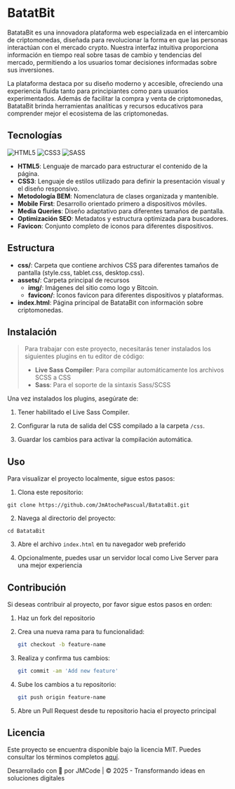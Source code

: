 # BatatBit

BatataBit es una innovadora plataforma web especializada en el intercambio de criptomonedas, diseñada para revolucionar la forma en que las personas interactúan con el mercado crypto. Nuestra interfaz intuitiva proporciona información en tiempo real sobre tasas de cambio y tendencias del mercado, permitiendo a los usuarios tomar decisiones informadas sobre sus inversiones.

La plataforma destaca por su diseño moderno y accesible, ofreciendo una experiencia fluida tanto para principiantes como para usuarios experimentados. Además de facilitar la compra y venta de criptomonedas, BatataBit brinda herramientas analíticas y recursos educativos para comprender mejor el ecosistema de las criptomonedas.

## Tecnologías

![HTML5](https://img.shields.io/badge/html5-%23E34F26.svg?style=for-the-badge&logo=html5&logoColor=white)
![CSS3](https://img.shields.io/badge/css3-%231572B6.svg?style=for-the-badge&logo=css3&logoColor=white)
![SASS](https://img.shields.io/badge/SASS-hotpink.svg?style=for-the-badge&logo=SASS&logoColor=white)

- **HTML5**: Lenguaje de marcado para estructurar el contenido de la página.
- **CSS3**: Lenguaje de estilos utilizado para definir la presentación visual y el diseño responsivo.
- **Metodología BEM**: Nomenclatura de clases organizada y mantenible.
- **Mobile First**: Desarrollo orientado primero a dispositivos móviles.
- **Media Queries**: Diseño adaptativo para diferentes tamaños de pantalla.
- **Optimización SEO**: Metadatos y estructura optimizada para buscadores.
- **Favicon**: Conjunto completo de iconos para diferentes dispositivos.

## Estructura

- **css/**: Carpeta que contiene archivos CSS para diferentes tamaños de pantalla (style.css, tablet.css, desktop.css).
- **assets/**: Carpeta principal de recursos
  - **img/**: Imágenes del sitio como logo y Bitcoin.
  - **favicon/**: Íconos favicon para diferentes dispositivos y plataformas.
- **index.html**: Página principal de BatataBit con información sobre criptomonedas.

## Instalación

> Para trabajar con este proyecto, necesitarás tener instalados los siguientes plugins en tu editor de código:
>
> - **Live Sass Compiler**: Para compilar automáticamente los archivos SCSS a CSS
> - **Sass**: Para el soporte de la sintaxis Sass/SCSS

Una vez instalados los plugins, asegúrate de:

1. Tener habilitado el Live Sass Compiler.

2. Configurar la ruta de salida del CSS compilado a la carpeta `/css`.

3. Guardar los cambios para activar la compilación automática.

## Uso

Para visualizar el proyecto localmente, sigue estos pasos:

1. Clona este repositorio:

```
git clone https://github.com/JmAtochePascual/BatataBit.git
```

2. Navega al directorio del proyecto:

```
cd BatataBit
```

3. Abre el archivo `index.html` en tu navegador web preferido

4. Opcionalmente, puedes usar un servidor local como Live Server para una mejor experiencia

## Contribución

Si deseas contribuir al proyecto, por favor sigue estos pasos en orden:

1. Haz un fork del repositorio

2. Crea una nueva rama para tu funcionalidad:
   ```bash
   git checkout -b feature-name
   ```
3. Realiza y confirma tus cambios:
   ```bash
   git commit -am 'Add new feature'
   ```
4. Sube los cambios a tu repositorio:
   ```bash
   git push origin feature-name
   ```
5. Abre un Pull Request desde tu repositorio hacia el proyecto principal

## Licencia

Este proyecto se encuentra disponible bajo la licencia MIT. Puedes consultar los términos completos [aquí](https://opensource.org/licenses/MIT).

Desarrollado con 💚 por JMCode | © 2025 - Transformando ideas en soluciones digitales
